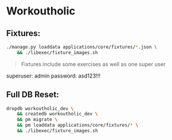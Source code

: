Workoutholic
============

Fixtures:
---------

```bash
./manage.py loaddata applications/core/fixtures/*.json \
    && ./libexec/fixture_images.sh
```

> Fixtures include some exercises as well as one super user

superuser: admin
password: asd123!!!

Full DB Reset:
--------------

```bash
dropdb workoutholic_dev \
    && createdb workoutholic_dev \
    && pm migrate \
    && pm loaddata applications/core/fixtures/* \
    && ./libexec/fixture_images.sh
```

